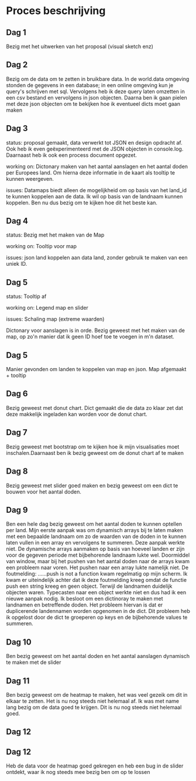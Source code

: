 <h1> Proces beschrijving </h1>

<h2> Dag 1 </h2>

<p> Bezig met het uitwerken van het proposal (visual sketch enz) </p>

<h2> Dag 2 </h2>
<p> Bezig om de data om te zetten in bruikbare data. In de world.data omgeving stonden de gegevens in een database; in een online omgeving kun je query's schrijven met sql. Vervolgens heb ik deze query laten omzetten in een csv bestand en vervolgens in json objecten. Daarna ben ik gaan pielen met deze json objecten om te bekijken hoe ik eventueel dicts moet gaan maken </p>

<h2> Dag 3 </h2>
<p> status: proposal gemaakt, data verwerkt tot JSON en design opdracht af. Ook heb ik even geëxperimenteerd met de JSON objecten in console.log. Daarnaast heb ik ook een process document opgezet.

working on: Dictonary maken van het aantal aanslagen en het aantal doden per Europees land. Om hierna deze informatie in de kaart als tooltip te kunnen weergeven.

issues: Datamaps biedt alleen de mogelijkheid om op basis van het land_id te kunnen koppelen aan de data. Ik wil op basis van de landnaam kunnen koppelen. Ben nu dus bezig om te kijken hoe dit het beste kan.
</p>

<h2> Dag 4 </h2>

<p> status: Bezig met het maken van de Map

working on: Tooltip voor map

issues: json land koppelen aan data land, zonder gebruik te maken van een uniek ID.
</p>

<h2> Dag 5 </h2>
<p> status: Tooltip af

working on: Legend map en slider

issues: Schaling map (extreme waarden)
</p>

Dictonary voor aanslagen is in orde. Bezig geweest met het maken van de map, op zo'n manier dat ik geen ID hoef toe te voegen in m'n dataset.
</p>

<h2> Dag 5 </h2>
Manier gevonden om landen te koppelen van map en json. Map afgemaakt + tooltip
</p>

<h2> Dag 6 </h2>
<p> Bezig geweest met donut chart. Dict gemaakt die de data zo klaar zet dat deze makkelijk ingeladen kan worden voor de donut chart.
</p>

<h2> Dag 7 </h2>
Bezig geweest met bootstrap om te kijken hoe ik mijn visualisaties moet inschalen.Daarnaast ben ik bezig geweest om de donut chart af te maken
</p>

<h2> Dag 8 </h2>
<p> Bezig geweest met slider goed maken en bezig geweest om een dict te bouwen voor het aantal doden.
</p>

<h2> Dag 9 </h2>
<p> Ben een hele dag bezig geweest om het aantal doden te kunnen optellen per land. Mijn eerste aanpak was om dynamisch arrays bij te laten maken met een bepaalde landnaam om zo de waarden van de doden in te kunnen laten vullen in een array en vervolgens te summeren. Deze aanpak werkte niet. De dynamische arrays aanmaken op basis van hoeveel landen er zijn voor de gegeven periode met bijbehorende landnaam lukte wel. Doormiddel van window, maar bij het pushen van het aantal doden naar de arrays kwam een probleem naar voren. Het pushen naar een array lukte namelijk niet. De foutmelding: ……push is not a function kwam regelmatig op mijn scherm. Ik kwam er uiteindelijk achter dat ik deze foutmelding kreeg omdat de functie push een string kreeg en geen object. Terwijl de landnamen duidelijk objecten waren. Typecasten naar een object werkte niet en dus had ik een nieuwe aanpak nodig. Ik besloot om een dictinoray te maken met landnamen en betreffende doden. Het probleem hiervan is dat er duplicerende landennamen worden opgenomen in de dict. Dit probleem heb ik opgelost door de dict te groeperen op keys en de bijbehorende values te summeren.
</p>


<h2> Dag 10 </h2>
<p> Ben bezig geweest om het aantal doden en het aantal aanslagen dynamisch te maken met de slider
</p>

<h2> Dag 11 </h2>
<p> Ben bezig geweest om de heatmap te maken, het was veel gezeik om dit in elkaar te zetten. Het is nu nog steeds niet helemaal af. Ik was met name lang bezig om de data goed te krijgen. Dit is nu nog steeds niet helemaal goed.
</p>


<h2> Dag 12 </h2>

<h2> Dag 12 </h2> 

<p> Heb de data voor de heatmap goed gekregen en heb een bug in de slider ontdekt, waar ik nog steeds mee bezig ben om op te lossen
</p>
